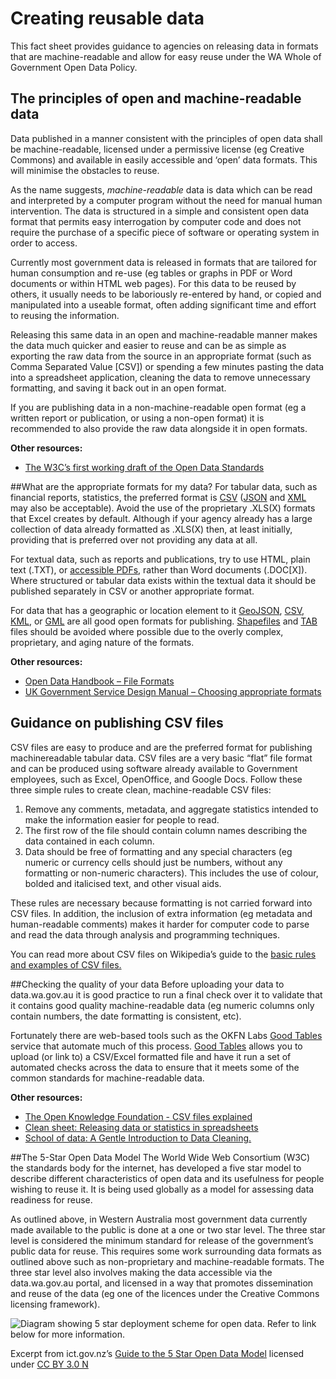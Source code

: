 # Creating reusable data
This fact sheet provides guidance to agencies on releasing data in formats that are
machine-readable and allow for easy reuse under the WA Whole of Government
Open Data Policy.

## The principles of open and machine-readable data
Data published in a manner consistent with the principles of open data shall be
machine-readable, licensed under a permissive license (eg Creative Commons) and
available in easily accessible and ‘open’ data formats. This will minimise the
obstacles to reuse.

As the name suggests, *machine-readable* data is data which can be read and
interpreted by a computer program without the need for manual human intervention.
The data is structured in a simple and consistent open data format that permits easy
interrogation by computer code and does not require the purchase of a specific piece
of software or operating system in order to access.

Currently most government data is released in formats that are tailored for human
consumption and re-use (eg tables or graphs in PDF or Word documents or within
HTML web pages). For this data to be reused by others, it usually needs to be
laboriously re-entered by hand, or copied and manipulated into a useable format,
often adding significant time and effort to reusing the information.

Releasing this same data in an open and machine-readable manner makes the data
much quicker and easier to reuse and can be as simple as exporting the raw data
from the source in an appropriate format (such as Comma Separated Value [CSV])
or spending a few minutes pasting the data into a spreadsheet application, cleaning
the data to remove unnecessary formatting, and saving it back out in an open format.

If you are publishing data in a non-machine-readable open format (eg a written
report or publication, or using a non-open format) it is recommended to also provide
the raw data alongside it in open formats.

__Other resources:__

* [The W3C’s first working draft of the Open Data Standards](http://www.w3.org/TR/dwbp/)

##What are the appropriate formats for my data?
For tabular data, such as financial reports, statistics, the preferred format is [CSV](https://en.wikipedia.org/wiki/Comma-separated_values)
([JSON](https://en.wikipedia.org/wiki/JSON) and [XML](https://en.wikipedia.org/wiki/XML) may also be acceptable). Avoid the use of the proprietary .XLS(X)
formats that Excel creates by default. Although if your agency already has a large
collection of data already formatted as .XLS(X) then, at least initially, providing that is
preferred over not providing any data at all.

For textual data, such as reports and publications, try to use HTML, plain text (.TXT),
or [accessible PDFs](http://webguide.gov.au/accessibility-usability/accessibility/pdf-accessibility/), rather than Word documents (.DOC[X]). Where structured or
tabular data exists within the textual data it should be published separately in CSV or
another appropriate format.

For data that has a geographic or location element to it [GeoJSON](https://en.wikipedia.org/wiki/GeoJSON), [CSV](http://www.gdal.org/drv_csv.html), [KML](https://en.wikipedia.org/wiki/Keyhole_Markup_Language), or
[GML](https://en.wikipedia.org/wiki/Geography_Markup_Language) are all good open formats for publishing. [Shapefiles](https://en.wikipedia.org/wiki/Shapefile) and [TAB](https://en.wikipedia.org/wiki/MapInfo_TAB_format) files should be
avoided where possible due to the overly complex, proprietary, and aging nature of
the formats.

__Other resources:__ 

* [Open Data Handbook – File Formats](http://opendatahandbook.org/guide/en/appendices/file-formats/)
* [UK Government Service Design Manual – Choosing appropriate formats](https://www.gov.uk/service-manual/user-centred-design/choosing-appropriate-formats.html)

## Guidance on publishing CSV files
CSV files are easy to produce and are the preferred format for publishing machinereadable
tabular data. CSV files are a very basic “flat” file format and can be
produced using software already available to Government employees, such as
Excel, OpenOffice, and Google Docs.
Follow these three simple rules to create clean, machine-readable CSV files:

1. Remove any comments, metadata, and aggregate statistics intended to make
the information easier for people to read.
2. The first row of the file should contain column names describing the data
contained in each column.
3. Data should be free of formatting and any special characters (eg numeric or
currency cells should just be numbers, without any formatting or non-numeric
characters). This includes the use of colour, bolded and italicised text, and
other visual aids.

These rules are necessary because formatting is not carried forward into CSV files.
In addition, the inclusion of extra information (eg metadata and human-readable
comments) makes it harder for computer code to parse and read the data through
analysis and programming techniques.

You can read more about CSV files on Wikipedia’s guide to the [basic rules and
examples of CSV files.](https://en.wikipedia.org/wiki/Comma-separated_values#Basic_rules_and_examples)

##Checking the quality of your data
Before uploading your data to data.wa.gov.au it is good practice to run a final check
over it to validate that it contains good quality machine-readable data (eg numeric
columns only contain numbers, the date formatting is consistent, etc).

Fortunately there are web-based tools such as the OKFN Labs [Good Tables](http://goodtables.okfnlabs.org/) service
that automate much of this process. [Good Tables](http://goodtables.okfnlabs.org/) allows you to upload (or link to) a
CSV/Excel formatted file and have it run a set of automated checks across the data
to ensure that it meets some of the common standards for machine-readable data.

__Other resources:__

* [The Open Knowledge Foundation - CSV files explained](http://data.okfn.org/doc/csv)
* [Clean sheet: Releasing data or statistics in spreadsheets](http://www.clean-sheet.org/)
* [School of data: A Gentle Introduction to Data Cleaning.](http://schoolofdata.org/courses/#IntroDataCleaning)

##The 5-Star Open Data Model
The World Wide Web Consortium (W3C) the standards body for the internet, has
developed a five star model to describe different characteristics of open data and its
usefulness for people wishing to reuse it. It is being used globally as a model for
assessing data readiness for reuse.

As outlined above, in Western Australia most government data currently made
available to the public is done at a one or two star level. The three star level is
considered the minimum standard for release of the government’s public data for
reuse. This requires some work surrounding data formats as outlined above such as
non-proprietary and machine-readable formats. The three star level also involves
making the data accessible via the data.wa.gov.au portal, and licensed in a way that
promotes dissemination and reuse of the data (eg one of the licences under the
Creative Commons licensing framework).

![Diagram showing 5 star deployment scheme for open data. Refer to link below for more information.](/imgs/5-star-open-data-diagram.PNG "5 Star Deployment Scheme for Open Data")

Excerpt from ict.gov.nz’s [Guide to the 5 Star Open Data Model](https://www.ict.govt.nz/guidance-and-resources/open-government/toolkit-agencies/applying-5-star-open-data-model-your-high-value-pu/) licensed under [CC BY 3.0 N](http://creativecommons.org/licenses/by/3.0/nz/)
